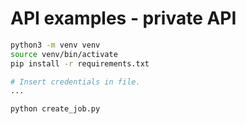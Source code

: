 # API examples - private API

```sh
python3 -m venv venv
source venv/bin/activate
pip install -r requirements.txt

# Insert credentials in file.
...

python create_job.py
```
